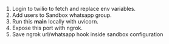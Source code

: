 1. Login to twilio to fetch and replace env variables.
2. Add users to Sandbox whatsapp group.
3. Run this **main** locally with uvicorn.
4. Expose this port with ngrok.
5. Save ngrok url/whatsapp hook inside sandbox configuration